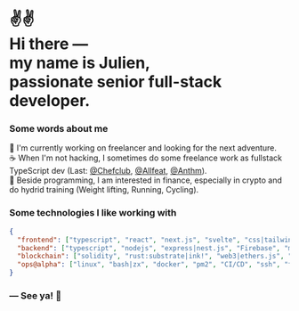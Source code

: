 
<!--![Hi](https://github.com/Julien712-dev/Julien712-dev.git)-->
<h1>
 ✌✌<br>
  Hi there ― <br> 
  my name is Julien, <br> 
  passionate senior full-stack developer.
</h1>


<!--## 🛠 Technologies & tools-->
<!--
![](https://img.shields.io/badge/OS-Linux-informational?style=flat&logo=linux&logoColor=white&color=blue)
![](https://img.shields.io/badge/Editor-VSCode-informational?style=flat&logo=visual-studio-code&logoColor=white&color=blue)
![](https://img.shields.io/badge/Language-Typescript-informational?style=flat&logo=javascript&logoColor=white&color=blue)
![](https://img.shields.io/badge/Framework-Gatsby,_Next-informational?style=flat&logo=react&logoColor=white&color=blue)
![](https://img.shields.io/badge/State_management-Redux-informational?style=flat&logo=redux&logoColor=white&color=blue)
![](https://img.shields.io/badge/Style-@Material_UI,_Theme_UI-informational?style=flat&logo=material-ui&logoColor=white&color=blue)
![](https://img.shields.io/badge/Framework-Express-informational?style=flat&logo=node.js&logoColor=white&color=blue)
![](https://img.shields.io/badge/Database-MongoDB-informational?style=flat&logo=mongodb&logoColor=white&color=blue)
![](https://img.shields.io/badge/Database-MySql-informational?style=flat&logo=mysql&logoColor=white&color=blue)
![](https://img.shields.io/badge/Faas-Firebase-informational?style=flat&logo=firebase&logoColor=white&color=blue)
![](https://img.shields.io/badge/Headless_CMS-Sanity.io,_Prismic,_NetlifyCMS,_Strapi-informational?style=flat&white&color=blue)
![](https://img.shields.io/badge/Tests-Jest-informational?style=flat&logo=jest&logoColor=white&color=blue)
![](https://img.shields.io/badge/Linter-Eslint-informational?style=flat&logo=eslint&logoColor=white&color=blue)
![](https://img.shields.io/badge/Formatter-Prettier-informational?style=flat&logo=prettier&logoColor=white&color=blue)
![](https://img.shields.io/badge/Tools-Git-informational?style=flat&logo=git&logoColor=white&color=blue)
![](https://img.shields.io/badge/Cloud-Netlify-informational?style=flat&logo=netlify&logoColor=white&color=blue)
![](https://img.shields.io/badge/Cloud-Vercel-informational?style=flat&logo=vercel&logoColor=white&color=blue)
![](https://img.shields.io/badge/Cloud-Heroku-informational?style=flat&logo=Heroku&logoColor=white&color=blue)
![](https://img.shields.io/badge/Cloud-OVH-informational?style=flat&logo=ovh&logoColor=white&color=blue)
-->

<!-- <div>
    <img align="left" title="" alt="Linux" width="26px" style="max-width: 100%; margin-bottom: 4px;" 
    src="./assets/ubuntu.png"/>
    <img align="left" title="Visual Studio Code" alt="Visual Studio Code" width="26px" style="max-width: 100%; margin-bottom: 4px;" 
    src="./assets/visual-studio-code.png"/>
    <img align="left" title="html" alt="html" width="26px" style="max-width: 100%; margin-bottom: 4px;" 
    src="./assets/html.png"/>
    <img align="left" title="css" alt="css" width="26px" style="max-width: 100%; margin-bottom: 4px;" 
    src="./assets/css.png"/>
    <img align="left" title="sass" alt="sass" width="26px" style="max-width: 100%; margin-bottom: 4px;" 
    src="./assets/sass.png"/>
    <img align="left" title="javascript" alt="javascript" width="26px" style="max-width: 100%; margin-bottom: 4px;" 
    src="./assets/javascript.png"/>
    <img align="left" title="typescript" alt="typescript" width="26px" style="max-width: 100%; margin-bottom: 4px;" 
    src="./assets/typescript.png"/>
    <img align="left" title="react" alt="react" width="26px" style="max-width: 100%; margin-bottom: 4px;" 
    src="./assets/react.png"/>
    <img align="left" title="redux" alt="redux" width="26px" style="max-width: 100%; margin-bottom: 4px;" 
    src="./assets/redux.png"/>
    <img align="left" title="@material-ui" alt="@material-ui" width="26px" style="max-width: 100%; margin-bottom: 4px;" 
    src="./assets/mui.png"/>
    <img align="left" title="gatsby" alt="gatsby" width="26px" style="max-width: 100%; margin-bottom: 4px;" 
    src="./assets/gatsby.png"/>
    <img align="left" title="nextjs" alt="nextjs" width="26px" style="max-width: 100%; margin-bottom: 4px;" 
    src="./assets/nextjs.png"/>
    <img align="left" title="D3" alt="D3" width="26px" style="max-width: 100%; margin-bottom: 4px;" 
    src="./assets/d3.png"/>
    <img align="left" title="jest" alt="jest" width="26px" style="max-width: 100%; margin-bottom: 4px;" 
    src="./assets/jest.png"/>
    <img align="left" title="NodeJS" alt="NodeJS" width="26px" style="max-width: 100%; margin-bottom: 4px;" 
    src="./assets/nodejs.png"/>
    <img align="left" title="firebase" alt="firebase" width="26px" style="max-width: 100%; margin-bottom: 4px;" 
    src="./assets/firebase.png"/>
    <img align="left" title="graphql" alt="graphql" width="26px" style="max-width: 100%; margin-bottom: 4px;" 
    src="./assets/graphql.png"/>
    <img align="left" title="mysql" alt="mysql" width="26px" style="max-width: 100%; margin-bottom: 4px;" 
    src="./assets/mysql.png"/>
    <img align="left" title="mongodb" alt="mongodb" width="26px" style="max-width: 100%; margin-bottom: 4px;" 
    src="./assets/mongodb.png"/>
    <img align="left" title="git" alt="git" width="26px" style="max-width: 100%; margin-bottom: 4px;" 
    src="./assets/git.png"/>
    <img align="left" title="github" alt="github" width="26px" style="max-width: 100%; margin-bottom: 4px;" 
    src="./assets/github.png"/>
    <img align="left" title="netlify" alt="netlify" width="26px" style="max-width: 100%; margin-bottom: 4px;" 
    src="./assets/netlify.svg"/>
    <img align="left" title="rust" alt="rust" width="26px" style="max-width: 100%; margin-bottom: 4px;" 
    src="./assets/rust.png"/>
    <br/>
</div> -->

<!-- <br/> -->

### Some words about me

<p>
    🎯 I'm currently working on freelancer and looking for the next adventure.
    <br>
    ☕️‍ When I'm not hacking, I sometimes do some freelance work as fullstack TypeScript dev (Last: <a href="http://chefclub.tv">@Chefclub</a>, <a href="http://allfeat.com">@Allfeat</a>, <a href="https://github.com/Anthm-FR">@Anthm</a>).
    <br>
    🎯 Beside programming, I am interested in finance, especially in crypto and do hydrid training (Weight lifting, Running, Cycling).
</p>

### Some technologies I like working with

```json
{
  "frontend": ["typescript", "react", "next.js", "svelte", "css|tailwindcss|mui", "storybook"],
  "backend": ["typescript", "nodejs", "express|nest.js", "Firebase", "mongodb|postgres|prisma", "rust@alpha"],
  "blockchain": ["solidity", "rust:substrate|ink!", "web3|ethers.js", "truffle|hardhat", "rust:solana|anchor"],
  "ops@alpha": ["linux", "bash|zx", "docker", "pm2", "CI/CD", "ssh", "tmux", "zsh", "git", "gcp"],
}
```

### ― See ya! 👋

<br>

<!-- ## &#x1f4c8; GitHub Stats
<a href="https://github.com/Junscuzzy/Junscuzzy">
    <img align="left" src="https://github-readme-stats.vercel.app/api/top-langs/?username=junscuzzy&hide=php&layout=compact&width=50" alt="Most Used Languages" />
</a>
<a href="https://github.com/Junscuzzy/Junscuzzy">
    <img align="left" src="https://github-readme-stats.vercel.app/api?username=junscuzzy&hide=prs,issues&count_private=true&show_icons=true" alt="Julien's GitHub Stats" />
</a>-->